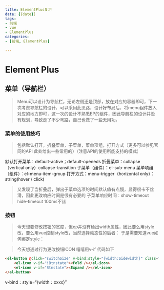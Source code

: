 ```yaml
---
title: ElementPlus复习
date: {{date}}
tags:
- 前端
- vue
- ElementPlus
categories:
- [前端, ElementPlus]

---
```


# Element Plus

## 菜单（导航栏）
>Menu可以设计为导航栏，无论左侧还是顶部，放在对应的容器即可，下一次考虑导航栏的设计，可以采用此思路，设计好布局后，将menu组件放入对应的地方即可，这一次的设计不熟悉EP的组件，因此导航栏的设计并没有规划，导致走了不少弯路，自己也做了一些无用功。
### 菜单的使用技巧
>包括默认打开，折叠菜单，子菜单，菜单项组，打开方式（更多可以参见官网的API 此处给出一些常用的）（注意API的使用所能支持的模式）

默认打开菜单：default-active；default-openeds
折叠菜单：collapse（vertical only）collapse-transition
子菜单（组件）：el-sub-menu
菜单项组（组件）：el-menu-item-group
打开方式：menu-trigger（horizontal only）：string(hover / click)

>又发现了当折叠后，弹出子菜单选项的时间默认值有点慢，显得很卡不丝滑，因此更改响应时间是很有必要的
子菜单响应时间：show-timeout hide-timeout	100ms不错

### 按钮
>今天想要修改按钮的宽度，但ep并没有给出width属性，因此要么用style改，要么用vue控制style改，当然选择动态性的后者：
于是需要知道vue如何绑定style：

>今天想通过行为更改按钮ICON 嘻嘻用v-if 代码如下
```html
<el-button @click="switchSize" v-bind:style="{width:Sidewidth}" class="btn">
    <el-icon v-if="!Btnstate"><Fold /></el-icon>
    <el-icon v-if="Btnstate"><Expand /></el-icon>
</el-button>
```

v-bind：style=“{width：xxxx}”

